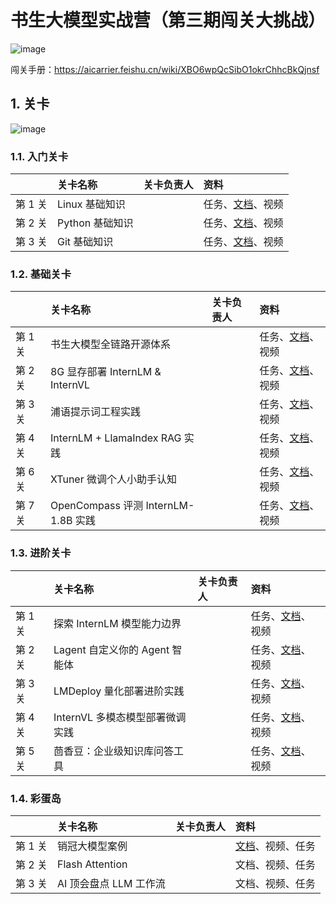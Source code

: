 # 书生大模型实战营（第三期闯关大挑战）

![image](https://github.com/user-attachments/assets/93ff2412-777c-4619-812b-0134eb327cf3)


闯关手册：https://aicarrier.feishu.cn/wiki/XBO6wpQcSibO1okrChhcBkQjnsf


## 1. 关卡

![image](https://github.com/user-attachments/assets/7678811b-4158-4ad4-8161-ac5ba1730c13)


### 1.1. 入门关卡

||关卡名称|关卡负责人|资料|
|:-----|:----|:----|:-----|
|第 1 关| Linux 基础知识 ||任务、[文档](docs/L0/Linux)、视频|
|第 2 关|Python 基础知识 | |任务、[文档](docs/L0/Python)、视频 |
|第 3 关|Git 基础知识||任务、[文档](docs/L0/Git)、视频|


### 1.2. 基础关卡


||关卡名称|关卡负责人|资料|
|:-----|:----|:----|:-----|
|第 1 关| 书生大模型全链路开源体系 ||任务、[文档](docs/L1/ToolChain)、视频|
|第 2 关| 8G 显存部署 InternLM & InternVL | |任务、[文档](docs/L1/HelloIntern)、视频|
|第 3 关| 浦语提示词工程实践 ||任务、[文档](docs/L1/Prompt)、视频|
|第 4 关| InternLM + LlamaIndex RAG 实践 ||任务、[文档](docs/L1/LlamaIndex)、视频|
|第 6 关| XTuner 微调个人小助手认知 ||任务、[文档](docs/L1/XTuner)、视频|
|第 7 关| OpenCompass 评测 InternLM-1.8B 实践 ||任务、[文档](OpenCompass)、视频|



### 1.3. 进阶关卡

||关卡名称|关卡负责人|资料|
|:-----|:----|:----|:-----|
|第 1 关| 探索 InternLM 模型能力边界 ||任务、[文档](docs/L2/BadCase)、视频|
|第 2 关| Lagent 自定义你的 Agent 智能体 | |任务、[文档](docs/L2/Lagent)、视频|
|第 3 关| LMDeploy 量化部署进阶实践 ||任务、[文档](docs/L2/LMDeploy)、视频|
|第 4 关| InternVL 多模态模型部署微调实践 ||任务、[文档](docs/L2/LMDeploy)、视频|
|第 5 关| 茴香豆：企业级知识库问答工具||任务、[文档](docs/L2/Huixiangdou)、视频|


### 1.4. 彩蛋岛

||关卡名称|关卡负责人|资料|
|:-----|:----|:----|:-----|
|第 1 关| 销冠大模型案例 ||[文档](docs/EasterEgg/StreamerSales)、视频、任务|
|第 2 关| Flash Attention ||文档、视频、任务|
|第 3 关| AI 顶会盘点 LLM 工作流 ||文档、视频、任务|

